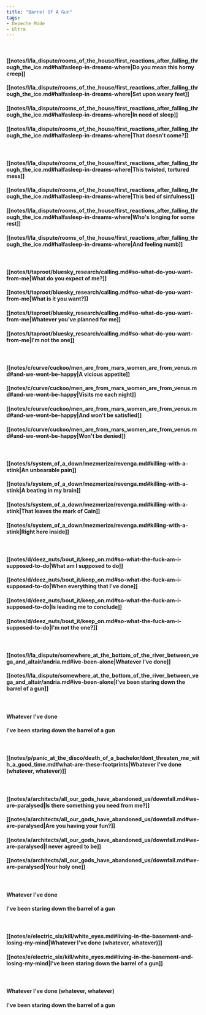 ```yaml
---
title: "Barrel Of A Gun"
tags:
- Depeche Mode
- Ultra
---
```

&nbsp;
#### [[notes/l/la_dispute/rooms_of_the_house/first_reactions_after_falling_through_the_ice.md#halfasleep-in-dreams-where|Do you mean this horny creep]]
#### [[notes/l/la_dispute/rooms_of_the_house/first_reactions_after_falling_through_the_ice.md#halfasleep-in-dreams-where|Set upon weary feet]]
#### [[notes/l/la_dispute/rooms_of_the_house/first_reactions_after_falling_through_the_ice.md#halfasleep-in-dreams-where|In need of sleep]]
#### [[notes/l/la_dispute/rooms_of_the_house/first_reactions_after_falling_through_the_ice.md#halfasleep-in-dreams-where|That doesn't come?]]
&nbsp;
#### [[notes/l/la_dispute/rooms_of_the_house/first_reactions_after_falling_through_the_ice.md#halfasleep-in-dreams-where|This twisted, tortured mess]]
#### [[notes/l/la_dispute/rooms_of_the_house/first_reactions_after_falling_through_the_ice.md#halfasleep-in-dreams-where|This bed of sinfulness]]
#### [[notes/l/la_dispute/rooms_of_the_house/first_reactions_after_falling_through_the_ice.md#halfasleep-in-dreams-where|Who's longing for some rest]]
#### [[notes/l/la_dispute/rooms_of_the_house/first_reactions_after_falling_through_the_ice.md#halfasleep-in-dreams-where|And feeling numb]]
&nbsp;
#### [[notes/t/taproot/bluesky_research/calling.md#so-what-do-you-want-from-me|What do you expect of me?]]
#### [[notes/t/taproot/bluesky_research/calling.md#so-what-do-you-want-from-me|What is it you want?]]
#### [[notes/t/taproot/bluesky_research/calling.md#so-what-do-you-want-from-me|Whatever you've planned for me]]
#### [[notes/t/taproot/bluesky_research/calling.md#so-what-do-you-want-from-me|I'm not the one]]
&nbsp;
#### [[notes/c/curve/cuckoo/men_are_from_mars_women_are_from_venus.md#and-we-wont-be-happy|A vicious appetite]]
#### [[notes/c/curve/cuckoo/men_are_from_mars_women_are_from_venus.md#and-we-wont-be-happy|Visits me each night]]
#### [[notes/c/curve/cuckoo/men_are_from_mars_women_are_from_venus.md#and-we-wont-be-happy|And won't be satisfied]]
#### [[notes/c/curve/cuckoo/men_are_from_mars_women_are_from_venus.md#and-we-wont-be-happy|Won't be denied]]
&nbsp;
#### [[notes/s/system_of_a_down/mezmerize/revenga.md#killing-with-a-stink|An unbearable pain]]
#### [[notes/s/system_of_a_down/mezmerize/revenga.md#killing-with-a-stink|A beating in my brain]]
#### [[notes/s/system_of_a_down/mezmerize/revenga.md#killing-with-a-stink|That leaves the mark of Cain]]
#### [[notes/s/system_of_a_down/mezmerize/revenga.md#killing-with-a-stink|Right here inside]]
&nbsp;
#### [[notes/d/deez_nuts/bout_it/keep_on.md#so-what-the-fuck-am-i-supposed-to-do|What am I supposed to do]]
#### [[notes/d/deez_nuts/bout_it/keep_on.md#so-what-the-fuck-am-i-supposed-to-do|When everything that I've done]]
#### [[notes/d/deez_nuts/bout_it/keep_on.md#so-what-the-fuck-am-i-supposed-to-do|Is leading me to conclude]]
#### [[notes/d/deez_nuts/bout_it/keep_on.md#so-what-the-fuck-am-i-supposed-to-do|I'm not the one?]]
&nbsp;
#### [[notes/l/la_dispute/somewhere_at_the_bottom_of_the_river_between_vega_and_altair/andria.md#ive-been-alone|Whatever I've done]]
#### [[notes/l/la_dispute/somewhere_at_the_bottom_of_the_river_between_vega_and_altair/andria.md#ive-been-alone|I've been staring down the barrel of a gun]]
&nbsp;
#### Whatever I've done
#### I've been staring down the barrel of a gun
&nbsp;
#### [[notes/p/panic_at_the_disco/death_of_a_bachelor/dont_threaten_me_with_a_good_time.md#what-are-these-footprints|Whatever I've done (whatever, whatever)]]
&nbsp;
#### [[notes/a/architects/all_our_gods_have_abandoned_us/downfall.md#we-are-paralysed|Is there something you need from me?]]
#### [[notes/a/architects/all_our_gods_have_abandoned_us/downfall.md#we-are-paralysed|Are you having your fun?]]
#### [[notes/a/architects/all_our_gods_have_abandoned_us/downfall.md#we-are-paralysed|I never agreed to be]]
#### [[notes/a/architects/all_our_gods_have_abandoned_us/downfall.md#we-are-paralysed|Your holy one]]
&nbsp;
#### Whatever I've done
#### I've been staring down the barrel of a gun
&nbsp;
#### [[notes/e/electric_six/kill/white_eyes.md#living-in-the-basement-and-losing-my-mind|Whatever I've done (whatever, whatever)]]
#### [[notes/e/electric_six/kill/white_eyes.md#living-in-the-basement-and-losing-my-mind|I've been staring down the barrel of a gun]]
&nbsp;
#### Whatever I've done (whatever, whatever)
#### I've been staring down the barrel of a gun
